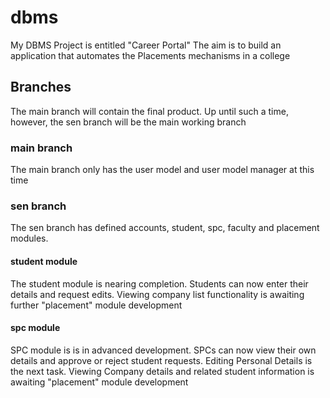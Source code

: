 # dbms
My DBMS Project is entitled "Career Portal"
The aim is to build an application that automates the Placements mechanisms in a college

## Branches
The main branch will contain the final product.
Up until such a time, however, the sen branch will be the main working branch

### main branch
The main branch only has the user model and user model manager at this time

### sen branch
The sen branch has defined accounts, student, spc, faculty and placement modules.

#### student module
The student module is nearing completion. Students can now enter their details and request edits. Viewing company list functionality is awaiting further
"placement" module development

#### spc module
SPC module is is in advanced development. SPCs can now view their own details and approve or reject student requests. Editing Personal Details is the next task.
Viewing Company details and related student information is awaiting "placement" module development

